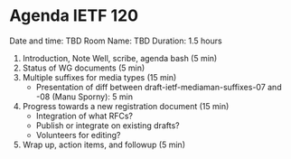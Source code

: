 # Agenda IETF 120

Date and time: TBD
Room Name: TBD
Duration: 1.5 hours

1. Introduction, Note Well, scribe, agenda bash (5 min)
1. Status of WG documents (5 min)
1. Multiple suffixes for media types (15 min)
    - Presentation of diff between draft-ietf-mediaman-suffixes-07 and -08 (Manu Sporny): 5 min
1. Progress towards a new registration document (15 min)
    - Integration of what RFCs?
    - Publish or integrate on existing drafts?
    - Volunteers for editing?
1. Wrap up, action items, and followup (5 min)
